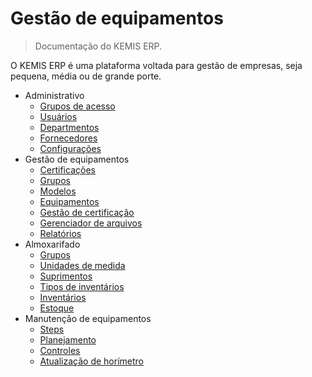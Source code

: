 # Gestão de equipamentos

> Documentação do KEMIS ERP.

O KEMIS ERP é uma plataforma voltada para gestão de empresas, seja pequena, média ou de grande porte.

* Administrativo
    * [Grupos de acesso](modules/administrative/access-groups.md)
    * [Usuários](modules/administrative/users.md)
    * [Departmentos](modules/administrative/departments.md)
    * [Fornecedores](modules/administrative/vendors.md)
    * [Configurações](modules/administrative/settings.md)
* Gestão de equipamentos
    * [Certificações](modules/equipment-management/certifications.md)
    * [Grupos](modules/equipment-management/groups.md)
    * [Modelos](modules/equipment-management/models.md)
    * [Equipamentos](modules/equipment-management/equipments.md)
    * [Gestão de certificação](modules/equipment-management/certification-management.md)
    * [Gerenciador de arquivos](modules/equipment-management/file-manager)
    * [Relatórios](modules/equipment-management/reports.md)
* Almoxarifado
    * [Grupos](modules/warehouse/groups.md)
    * [Unidades de medida](modules/warehouse/measurement-units.md)
    * [Suprimentos](modules/warehouse/supplies.md)
    * [Tipos de inventários](modules/warehouse/inventory-types.md)
    * [Inventários](modules/warehouse/inventory.md)
    * [Estoque](modules/warehouse/stock.md)
* Manutenção de equipamentos
    * [Steps](modules/equipment-maintenance/steps.md)
    * [Planejamento](modules/equipment-maintenance/planning.md)
    * [Controles](modules/equipment-maintenance/controls.md)
    * [Atualização de horímetro](modules/equipment-maintenance/hour-meter-update.md)